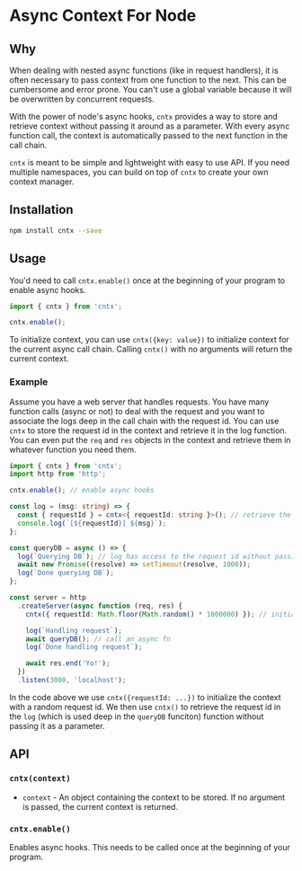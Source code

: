 # Async Context For Node

## Why

When dealing with nested async functions (like in request handlers), it is often necessary to pass context from one function to the next. This can be cumbersome and error prone. You can't use a global variable because it will be overwritten by concurrent requests.

With the power of node's async hooks, `cntx` provides a way to store and retrieve context without passing it around as a parameter. With every async function call, the context is automatically passed to the next function in the call chain.

`cntx` is meant to be simple and lightweight with easy to use API. If you need multiple namespaces, you can build on top of `cntx` to create your own context manager.

## Installation

```bash
npm install cntx --save
```

## Usage

You'd need to call `cntx.enable()` once at the beginning of your program to enable async hooks.

```js
import { cntx } from 'cntx';

cntx.enable();
```

To initialize context, you can use `cntx({key: value})` to initialize context for the current async call chain.
Calling `cntx()` with no arguments will return the current context.

### Example

Assume you have a web server that handles requests. You have many function calls (async or not) to deal with the request and you want to associate the logs deep in the call chain with the request id. You can use `cntx` to store the request id in the context and retrieve it in the log function. You can even put the `req` and `res` objects in the context and retrieve them in whatever function you need them.

```typescript
import { cntx } from 'cntx';
import http from 'http';

cntx.enable(); // enable async hooks

const log = (msg: string) => {
  const { requestId } = cntx<{ requestId: string }>(); // retrieve the request id from the context
  console.log(`[${requestId}] ${msg}`);
};

const queryDB = async () => {
  log(`Querying DB`); // log has access to the request id without passing it as a parameter
  await new Promise((resolve) => setTimeout(resolve, 1000));
  log(`Done querying DB`);
};

const server = http
  .createServer(async function (req, res) {
    cntx({ requestId: Math.floor(Math.random() * 1000000) }); // initialize context with request id

    log(`Handling request`);
    await queryDB(); // call an async fn
    log(`Done handling request`);

    await res.end('Yo!');
  })
  .listen(3000, 'localhost');
```

In the code above we use `cntx({requestId: ...})` to initialize the context with a random request id. We then use `cntx()` to retrieve the request id in the `log` (which is used deep in the `queryDB` funciton) function without passing it as a parameter.

## API

### `cntx(context)`

- `context` - An object containing the context to be stored. If no argument is passed, the current context is returned.

### `cntx.enable()`

Enables async hooks. This needs to be called once at the beginning of your program.

